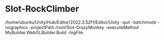 # Slot-RockClimber

/home/ubuntu/Unity/Hub/Editor/2022.3.52f1/Editor/Unity   -quit   -batchmode   -nographics   -projectPath /root/Slot-CrazyMonkey   -executeMethod MyBuilder.WebGLBuilder.Build   -logFile
